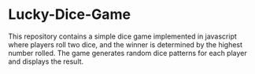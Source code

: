 # Lucky-Dice-Game
 This repository contains a simple dice game implemented in javascript where players roll two dice, and the winner is determined by the highest number rolled. The game generates random dice patterns for each player and displays the result.

